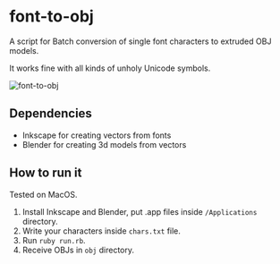 # font-to-obj

A script for Batch conversion of single font characters to extruded OBJ models.

It works fine with all kinds of unholy Unicode symbols.

![font-to-obj](https://raw.githubusercontent.com/marcinbiegun/font-to-obj/master/docs/font-to-obj.png)

## Dependencies

* Inkscape for creating vectors from fonts
* Blender for creating 3d models from vectors

## How to run it

Tested on MacOS.

1. Install Inkscape and Blender, put .app files inside `/Applications` directory.
2. Write your characters inside `chars.txt` file.
3. Run `ruby run.rb`.
4. Receive OBJs in `obj` directory.

